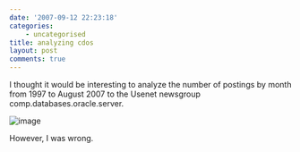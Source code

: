 ```yaml
---
date: '2007-09-12 22:23:18'
categories:
    - uncategorised
title: analyzing cdos
layout: post
comments: true
---
```


I thought it would be interesting to analyze the number of postings by
month from 1997 to August 2007 to the Usenet newsgroup
comp.databases.oracle.server.

![image](http://spreadsheets.google.com/pub?key=pHBwkjgvEIx6XEmQphO_EPw&oid=1&output=image)

However, I was wrong.
